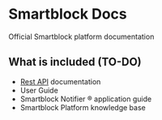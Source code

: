 # Smartblock Docs

Official Smartblock platform documentation

## What is included (TO-DO)

- [Rest API](https://api.smartblock.cl) documentation
- User Guide
- Smartblock Notifier &reg; application guide
- Smartblock Platform knowledge base
